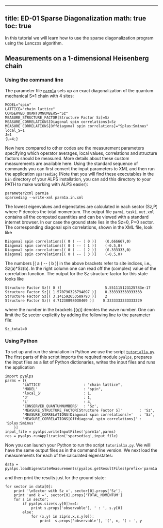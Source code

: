 
---
title: ED-01 Sparse Diagonalization
math: true
toc: true
---

In this tutorial we will learn how to use the sparse diagonalization program using the Lanczos algorithm.

## Measurements on a 1-dimensional Heisenberg chain

### Using the command line

The parameter file <a href="../codes/ed-01-sparsediag/parm1a" download>`parm1a`</a> sets up an exact diagonalization of the quantum mechanical S=1 chain with 4 sites:

    MODEL="spin"
    LATTICE="chain lattice"
    CONSERVED_QUANTUMNUMBERS="Sz"
    MEASURE_STRUCTURE_FACTOR[Structure Factor Sz]=Sz
    MEASURE_CORRELATIONS[Diagonal spin correlations]=Sz
    MEASURE_CORRELATIONS[Offdiagonal spin correlations]="Splus:Sminus"
    local_S=1
    J=1
    {L=4;}
    
New here compared to other codes are the measurement parameters specifying which operator averages, local values, correlations and structure factors should be measured. More details about these custom measurements are available here.
Using the standard sequence of commands you can first convert the input parameters to XML and then run the application `sparsediag` (Note that you will find these executables in the `bin` directory of your ALPS installation, you can add this directory to your PATH to make working with ALPS easier):

    parameter2xml parm1a
    sparsediag --write-xml parm1a.in.xml
    
The lowest eigenvalues and eigenstates are calculated in each sector (Sz,P) where P denotes the total momentum. The output file `parm1.task1.out.xml` contains all the computed quantities and can be viewed with a standard internet browser. In our case the ground state lies in the Sz=0, P=0 sector. The corresponding diagonal spin correlations, shown in the XML file, look like

    Diagonal spin correlations[( 0 ) -- ( 0 )]    (0.666667,0)
    Diagonal spin correlations[( 0 ) -- ( 1 )]    (-0.5,0)
    Diagonal spin correlations[( 0 ) -- ( 2 )]    (0.333333,0)
    Diagonal spin correlations[( 0 ) -- ( 3 )]    (-0.5,0)
    
The numbers \[( a ) -- ( b )\] in the above brackets refer to site indices, i.e., Sz(a)\*Sz(b). In the right column one can read off the (complex) value of the correlation function.
The output for the Sz structure factor for this state looks like

    Structure Factor Sz[( 0 )]                    5.551115123125783e-17
    Structure Factor Sz[( 1.570796326794897 )]    0.333333333333333
    Structure Factor Sz[( 3.141592653589793 )]    2
    Structure Factor Sz[( 4.71238898038469 )]    0.3333333333333329

where the number in the brackets \[(q)\] denotes the wave number.
One can limit the Sz sector explicitly by adding the following line to the parameter file:

    Sz_total=0
    
### Using Python

To set up and run the simulation in Python we use the script <a href="../codes/ed-01-sparsediag/tutorial1a.py" download>`tutorial1a.py`</a>. The first parts of this script imports the required module `pyalps`, prepares the input files as a list of Python dictionaries, writes the input files and runs the application

    import pyalps
    parms = [{ 
            'LATTICE'                   : "chain lattice", 
            'MODEL'                     : "spin",
            'local_S'                   : 1,
            'J'                         : 1,
            'L'                         : 4,
            'CONSERVED_QUANTUMNUMBERS'  : 'Sz',
            'MEASURE_STRUCTURE_FACTOR[Structure Factor S]'        : 'Sz',
            'MEASURE_CORRELATIONS[Diagonal spin correlations]='   : 'Sz',
            'MEASURE_CORRELATIONS[Offdiagonal spin correlations]' : 'Splus:Sminus'
        }]
    input_file = pyalps.writeInputFiles('parm1a',parms)
    res = pyalps.runApplication('sparsediag',input_file)
    
Now you can launch your Python to run the script `tutorial1a.py`. We will have the same output files as in the command line version.
We next load the measurements for each of the calculated eigenstates:

    data = pyalps.loadEigenstateMeasurements(pyalps.getResultFiles(prefix='parm1a'))

and then print the results just for the ground state:

    for sector in data[0]:
        print '\nSector with Sz =', sector[0].props['Sz'], 
        print 'and k =', sector[0].props['TOTAL_MOMENTUM']
        for s in sector:
            if pyalps.size(s.y[0])==1:
                print s.props['observable'], ' : ', s.y[0]
            else:
                for (x,y) in zip(s.x,s.y[0]):
                    print  s.props['observable'], '(', x, ') : ', y
